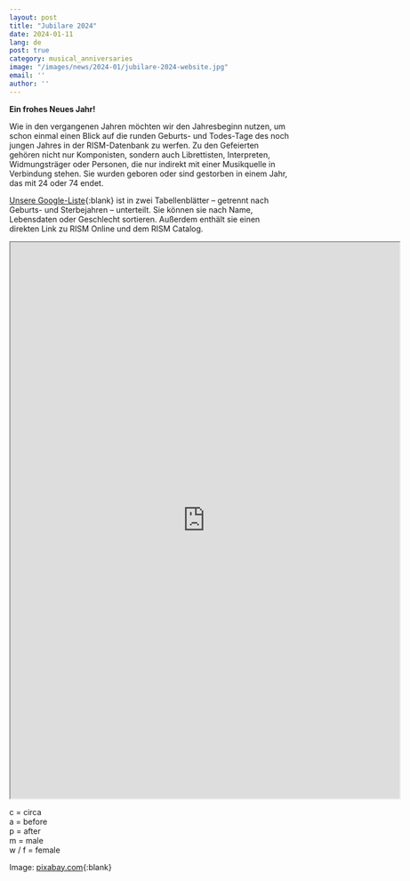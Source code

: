 ```yaml
---
layout: post
title: "Jubilare 2024"
date: 2024-01-11
lang: de
post: true
category: musical_anniversaries
image: "/images/news/2024-01/jubilare-2024-website.jpg"
email: ''
author: ''
---
```


**Ein frohes Neues Jahr!** 

Wie in den vergangenen Jahren möchten wir den Jahresbeginn nutzen, um schon einmal einen Blick auf die runden Geburts- und Todes-Tage des noch jungen Jahres in der RISM-Datenbank zu werfen. Zu den Gefeierten gehören nicht nur Komponisten, sondern auch Librettisten, Interpreten, Widmungsträger oder Personen, die nur indirekt mit einer Musikquelle in Verbindung stehen. Sie wurden geboren oder sind gestorben in einem Jahr, das mit 24 oder 74 endet. 

[Unsere Google-Liste](https://docs.google.com/spreadsheets/d/16CbAfHve1PBjYRHfHGrUM949TiqxG64AofBC3xN22cA/edit?usp=sharing){:blank} ist in zwei Tabellenblätter – getrennt nach Geburts- und Sterbejahren – unterteilt. Sie können sie nach Name, Lebensdaten oder Geschlecht sortieren. Außerdem enthält sie einen direkten Link zu RISM Online und dem RISM Catalog.

<iframe src="https://docs.google.com/spreadsheets/d/e/2PACX-1vTfTwiBHo42sUG5QFqXIIx1S_xgabELCCtvDe4cifiPDeRbJF1heJVwFSURrY7m3qHZwIuxUcFzWdaq/pubhtml?widget=true&amp;headers=false" width="700" height="1000"></iframe>

 
c = circa   
a = before  
p = after  
m = male  
w / f = female

Image: [pixabay.com](https://pixabay.com/de/photos/neujahr-2024-jahresbeginn-silvester-8431886/){:blank} 

